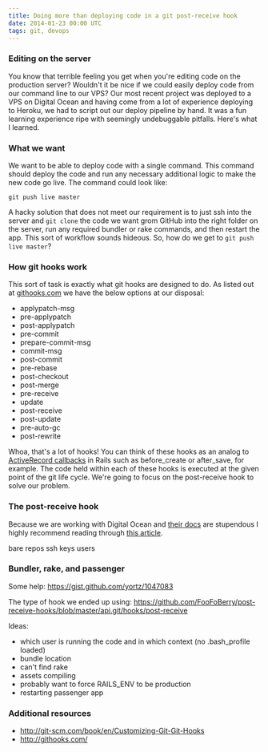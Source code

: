 ```yaml
---
title: Doing more than deploying code in a git post-receive hook
date: 2014-01-23 00:00 UTC
tags: git, devops
---
```


### Editing on the server
You know that terrible feeling you get when you're editing code on the
production server?  Wouldn't it be nice if we could easily deploy code from our
command line to our VPS?  Our most recent project was deployed to a VPS on
Digital Ocean and having come from a lot of experience deploying to Heroku, we
had to script out our deploy pipeline by hand.  It was a fun learning experience
ripe with seemingly undebuggable pitfalls.  Here's what I learned.

### What we want

We want to be able to deploy code with a single command.  This command should
deploy the code and run any necessary additional logic to make the new code go
live.  The command could look like:

```
git push live master
```

A hacky solution that does not meet our requirement is to just ssh into the
server and `git clone` the code we want grom GitHub into the right folder on the
server, run any required bundler or rake commands, and then restart the app.
This sort of workflow sounds hideous.  So, how do we get to `git push live
master`?

### How git hooks work

This sort of task is exactly what git hooks are designed to do.  As listed out at [githooks.com](http://githooks.com/) we have the below options at our disposal:

- applypatch-msg
- pre-applypatch
- post-applypatch
- pre-commit
- prepare-commit-msg
- commit-msg
- post-commit
- pre-rebase
- post-checkout
- post-merge
- pre-receive
- update
- post-receive
- post-update
- pre-auto-gc
- post-rewrite

Whoa, that's a lot of hooks!  You can think of these hooks as an analog to
[ActiveRecord callbacks](http://api.rubyonrails.org/classes/ActiveRecord/Callbacks.html)
in Rails such as before\_create or after\_save, for example.  The code
held within each of these hooks is executed at the given point of the git life
cycle.  We're going to focus on the post-receive hook to solve our problem.

### The post-receive hook

Because we are working with Digital Ocean and [their
docs](https://www.digitalocean.com/community) are stupendous I highly recommend
reading through [this article](https://www.digitalocean.com/community/articles/how-to-set-up-automatic-deployment-with-git-with-a-vps).

bare repos
ssh keys
users

### Bundler, rake, and passenger
Some help:
https://gist.github.com/yortz/1047083

The type of hook we ended up using: 
https://github.com/FooFoBerry/post-receive-hooks/blob/master/api.git/hooks/post-receive

Ideas:

- which user is running the code and in which context (no .bash\_profile loaded)
- bundle location
- can't find rake
- assets compiling
- probably want to force RAILS\_ENV to be production
- restarting passenger app

### Additional resources

- http://git-scm.com/book/en/Customizing-Git-Git-Hooks
- http://githooks.com/
